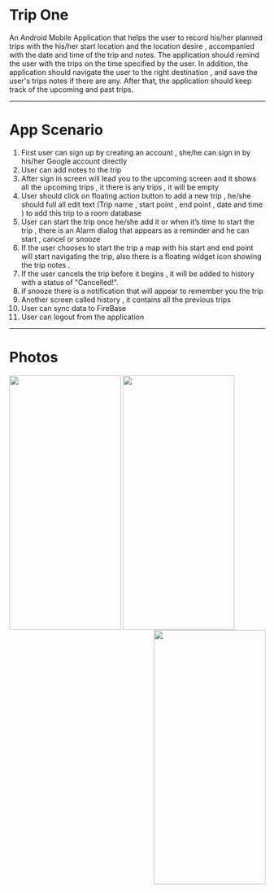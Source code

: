 # Trip One 
 An Android Mobile Application that helps the user to record his/her planned trips with the his/her start location and the location desire ,
accompanied with the date and time of the trip and notes.
The application should remind the user with the trips on the time specified by the user.
In addition, the application should navigate the user to the right destination , and save the user's trips notes if there are any.
After that, the application should keep track of the upcoming and past trips.

---------
# App Scenario

1. First user can sign up by creating an account , she/he can sign in by his/her Google account directly
2. User can add notes to the trip 
3. After sign in screen will lead you to the upcoming screen and it shows all the upcoming trips , it there is any trips , it will be empty
4. User should click on floating action button to add a new trip , he/she should full all edit text (Trip name , start point , end point , date and time )
 to add this trip to a room database
4. User can start the trip once he/she add it or when it’s time to start the trip , 
there is an Alarm dialog that appears as a reminder and he can start , cancel or snooze 
5. If the user chooses to start the trip a map with his start and end point will start navigating the trip, also there is a floating widget icon  showing the trip notes .
6. If the user cancels the trip before it begins , it will be added to history with a status of "Cancelled!".
7. if snooze there is a notification that will appear to remember you the trip
8. Another screen called history , it contains all the previous trips
9. User can sync data to FireBase 
10. User can logout from the application

--------
# Photos

<img align="left"  width="220" height="500" src="https://user-images.githubusercontent.com/72301122/132779588-8bdc3802-4b58-4c51-b5da-f186568feceb.jpg"><img align="center"  width="220" height="500" src="https://user-images.githubusercontent.com/72301122/132777138-696649d4-29d3-40b0-bcba-61b0cf859266.jpg"><img align="right"  width="220" height="500" src="https://user-images.githubusercontent.com/72301122/132778202-d238c447-d1c8-452b-96d5-365fcfef281c.jpg">


